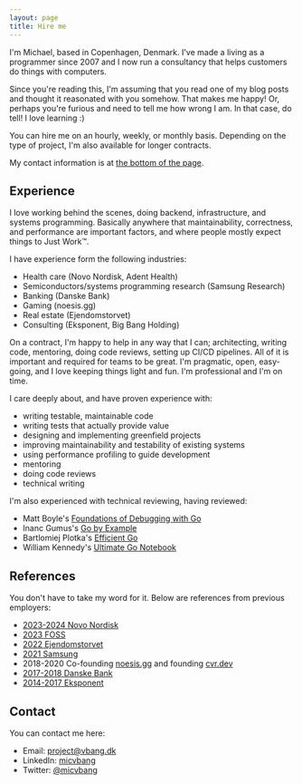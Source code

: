 ```yaml
---
layout: page
title: Hire me
---
```


I'm Michael, based in Copenhagen, Denmark. I've made a living as a programmer since 2007 and I now run a consultancy that helps customers do things with computers.

Since you're reading this, I'm assuming that you read one of my blog posts and thought it reasonated with you somehow. That makes me happy! Or, perhaps you're furious and need to tell me how wrong I am. In that case, do tell! I love learning :)

You can hire me on an hourly, weekly, or monthly basis. Depending on the type of project, I'm also available for longer contracts.

My contact information is at [the bottom of the page](#contact).


## Experience

I love working behind the scenes, doing backend, infrastructure, and systems programming. Basically anywhere that maintainability, correctness, and performance are important factors, and where people mostly expect things to Just Work™.

I have experience form the following industries:

- Health care (Novo Nordisk, Adent Health)
- Semiconductors/systems programming research (Samsung Research)
- Banking (Danske Bank)
- Gaming (noesis.gg)
- Real estate (Ejendomstorvet)
- Consulting (Eksponent, Big Bang Holding)

On a contract, I'm happy to help in any way that I can; architecting, writing code, mentoring, doing code reviews, setting up CI/CD pipelines. All of it is important and required for teams to be great. I'm pragmatic, open, easy-going, and I love keeping things light and fun. I'm professional and I'm on time.

I care deeply about, and have proven experience with:

- writing testable, maintainable code 
- writing tests that actually provide value
- designing and implementing greenfield projects
- improving maintainability and testability of existing systems
- using performance profiling to guide development
- mentoring
- doing code reviews
- technical writing

I'm also experienced with technical reviewing, having reviewed:

- Matt Boyle's [Foundations of Debugging with Go](https://www.bytesizego.com/the-ultimate-guide-to-debugging-with-go-book)
- Inanc Gumus's [Go by Example](https://www.manning.com/books/go-by-example)
- Bartlomiej Plotka's [Efficient Go](https://www.oreilly.com/library/view/efficient-go/9781098105709/)
- William Kennedy's [Ultimate Go Notebook](https://education.ardanlabs.com/courses/ultimate-go-notebook)

## References

You don't have to take my word for it. Below are references from previous employers:

- [2023-2024 Novo Nordisk](/static/references/novo_nordisk_joanna_sharman_soares.pdf)
- [2023 FOSS](/static/references/foss_nicolas_arogvi.pdf)
- [2022 Ejendomstorvet](/static/references/ejendomstorvet_jonas_krat.pdf)
- [2021 Samsung](/static/references/samsung_javier_gonzalez.pdf)
- 2018-2020 Co-founding [noesis.gg](https://noesis.gg) and founding [cvr.dev](https://cvr.dev)
- [2017-2018 Danske Bank](/static/references/danske_bank_jacob_avlund.pdf)
- [2014-2017 Eksponent](/static/references/eksponent_christian_dalager.pdf)


## Contact

You can contact me here:

- Email: [project@vbang.dk](mailto:project@vbang.dk)
- LinkedIn: [micvbang](https://www.linkedin.com/in/micvbang)
- Twitter: [@micvbang](https://x.com/micvbang)


